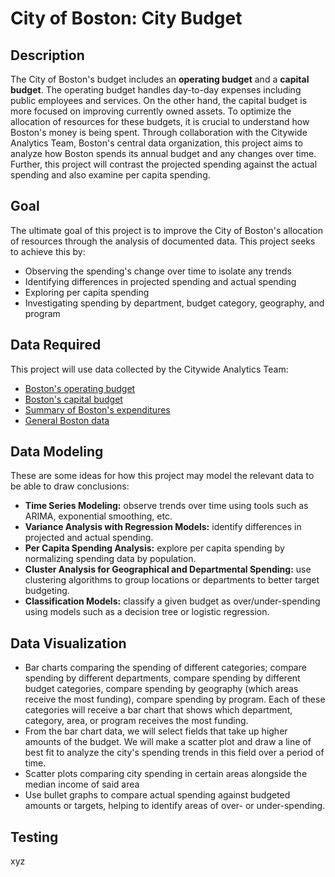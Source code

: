 # City of Boston: City Budget

## Description
The City of Boston's budget includes an **operating budget** and a **capital budget**. The operating budget handles day-to-day expenses including public employees and services. On the other hand, the capital budget is more focused on improving currently owned assets. To optimize the allocation of resources for these budgets, it is crucial to understand how Boston's money is being spent. Through collaboration with the Citywide Analytics Team, Boston's central data organization, this project aims to analyze how Boston spends its annual budget and any changes over time. Further, this project will contrast the projected spending against the actual spending and also examine per capita spending.

## Goal
The ultimate goal of this project is to improve the City of Boston's allocation of resources through the analysis of documented data. This project seeks to achieve this by:
* Observing the spending's change over time to isolate any trends
* Identifying differences in projected spending and actual spending
* Exploring per capita spending
* Investigating spending by department, budget category, geography, and program

## Data Required
This project will use data collected by the Citywide Analytics Team:
* [Boston's operating budget](https://data.boston.gov/dataset/operating-budget/resource/3575b787-c1b6-4275-b4e1-c111a3601b75?inner_span=True)
* [Boston's capital budget](https://data.boston.gov/dataset/capital-budget/resource/c62d666e-27ea-4c03-9cb1-d3a81a1fb641)
* [Summary of Boston's expenditures](https://data.boston.gov/dataset/checkbook-explorer)
* [General Boston data](https://data.boston.gov/)

## Data Modeling
These are some ideas for how this project may model the relevant data to be able to draw conclusions:
* **Time Series Modeling:** observe trends over time using tools such as ARIMA, exponential smoothing, etc.
* **Variance Analysis with Regression Models:** identify differences in projected and actual spending.
* **Per Capita Spending Analysis:** explore per capita spending by normalizing spending data by population.
* **Cluster Analysis for Geographical and Departmental Spending:** use clustering algorithms to group locations or departments to better target budgeting.
* **Classification Models:** classify a given budget as over/under-spending using models such as a decision tree or logistic regression.

## Data Visualization
* Bar charts comparing the spending of different categories; compare spending by different departments, compare spending by different budget categories, compare spending by geography (which areas receive the most funding), compare spending by program. Each of these categories will receive a bar chart that shows which department, category, area, or program receives the most funding.
* From the bar chart data, we will select fields that take up higher amounts of the budget. We will make a scatter plot and draw a line of best fit to analyze the city's spending trends in this field over a period of time.
* Scatter plots comparing city spending in certain areas alongside the median income of said area
* Use bullet graphs to compare actual spending against budgeted amounts or targets, helping to identify areas of over- or under-spending.

## Testing
xyz
